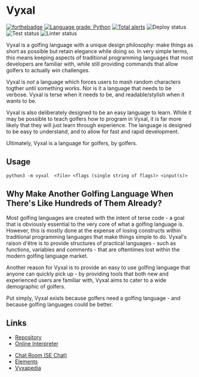 # Vyxal

[![forthebadge](https://forthebadge.com/images/badges/gluten-free.svg)](https://forthebadge.com) [![Language grade: Python](https://img.shields.io/lgtm/grade/python/g/Vyxal/Vyxal.svg?logo=lgtm&logoWidth=18)](https://lgtm.com/projects/g/Vyxal/Vyxal/context:python) [![Total alerts](https://img.shields.io/lgtm/alerts/g/Vyxal/Vyxal.svg?logo=lgtm&logoWidth=18)](https://lgtm.com/projects/g/Vyxal/Vyxal/alerts/) ![Deploy status](https://github.com/Vyxal/Vyxal/actions/workflows/deploy.yaml/badge.svg) ![Test status](https://github.com/Vyxal/Vyxal/actions/workflows/run-tests.yaml/badge.svg) ![Linter status](https://github.com/Vyxal/Vyxal/actions/workflows/linter.yaml/badge.svg)

Vyxal is a golfing language with a unique design philosophy: make things as short as possible but retain elegance while doing so. In very simple terms, this means
keeping aspects of traditional programming languages that most developers are familiar with, while still providing commands that allow golfers to actually _win_
challenges.

Vyxal is _not_ a language which forces users to mash random characters togther until something works. Nor is it a language that needs to be verbose. Vyxal is terse when
it needs to be, and readable/stylish when it wants to be.

Vyxal is also deliberately designed to be an easy language to learn. While it may be possible to teach golfers how to program in Vyxal, it is far more likely that they will just learn through experience. The language is designed to be easy to understand, and to allow for fast and rapid development.

Ultimately, Vyxal is a language for golfers, by golfers.

## Usage

    python3 -m vyxal  <file> <flags (single string of flags)> <input(s)>

## Why Make Another Golfing Language When There's Like Hundreds of Them Already?

Most golfing languages are created with the intent of terse code - a goal that is obviously essential to the very core of what a golfing language is. However, this is
mostly done at the expense of losing constructs within traditional programming languages that make things simple to do. Vyxal's raison d'être is to provide structures
of practical languages - such as functions, variables and comments - that are oftentimes lost within the modern golfing language market.

Another reason for Vyxal is to provide an easy to use golfing language that anyone can quickly pick up - by providing tools that both new and experienced users are
familiar with, Vyxal aims to cater to a wide demographic of golfers.

Put simply, Vyxal exists because golfers need a golfing language - and because golfing languages could be better.

## Links

- [Repository](https://github.com/Vyxal/Vyxal)
- [Online Interpreter](http://vyxal.pythonanywhere.com)
<!-- TODO: fix broken links
- [Tutorial](https://github.com/Vyxal/Vyxal/blob/master/docs/Tutorial.md)
- [Codepage](https://github.com/Vyxal/Vyxal/blob/master/docs/codepage.txt)
-->
- [Chat Room (SE Chat)](https://chat.stackexchange.com/rooms/106764/vyxal)
- [Elements](https://github.com/Vyxal/Vyxal/blob/v2.6.0/documents/knowledge/elements.md)
- [Vyxapedia](https://vyxapedia.hyper-neutrino.xyz/)
